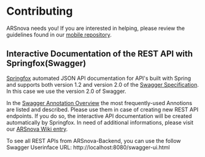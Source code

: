 # Contributing

ARSnova needs you! If you are interested in helping, please review the guidelines found in our [mobile repository][mobile-repository].

[mobile-repository]: https://github.com/thm-projects/arsnova-mobile/blob/master/CONTRIBUTING.md

## Interactive Documentation of the REST API with Springfox(Swagger)

[Springfox](http://springfox.github.io/springfox/docs/current/) automated JSON API documentation for API's built with Spring and 
supports both version 1.2 and version 2.0 of the [Swagger Specification](https://github.com/swagger-api/swagger-spec/blob/master/versions/2.0.md#swagger-restful-api-documentation-specification).
In this case we use the version 2.0 of Swagger. 

In the [Swagger Annotation Overview](https://github.com/swagger-api/swagger-core/wiki/Annotations) the most frequently-used Annotions are listed and described. Please use them in case of creating new REST API endpoints. If you do so, the interactive API documentation will be created automatically by Springfox. In need of additional informations, please visit our [ARSnova Wiki entry](https://wiki.thm.de/ARSnova#Interaktive_Dokumentation_der_REST-API_mit_Springfox.28Swagger.29).

To see all REST APIs from ARSnova-Backend, you can use the follow Swagger Userinface URL: 
http://localhost:8080/swagger-ui.html

